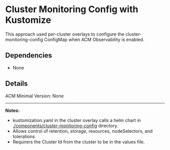 # Cluster Monitoring Config with Kustomize
This approach used per-cluster overlays to configure the cluster-monitoring-config ConfigMap when ACM Observability is enabled.

## Dependencies
  - None

## Details
ACM Minimal Version: None

---
**Notes:**
  - kustomization.yaml in the cluster overlay calls a helm chart in [./components/cluster-monitoring-config](./components/cluster-monitoring-config/) directory.
  - Allows control of retention, storage, resources, nodeSelectors, and tolerations
  - Requirers the Cluster Id from the cluster to be in the values file.
